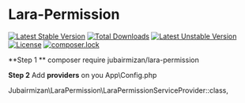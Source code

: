 # Lara-Permission
[![Latest Stable Version](https://poser.pugx.org/jubairmizan/lara-permission/v/stable)](https://packagist.org/packages/jubairmizan/lara-permission)
[![Total Downloads](https://poser.pugx.org/jubairmizan/lara-permission/downloads)](https://packagist.org/packages/jubairmizan/lara-permission)
[![Latest Unstable Version](https://poser.pugx.org/jubairmizan/lara-permission/v/unstable)](https://packagist.org/packages/jubairmizan/lara-permission)
[![License](https://poser.pugx.org/jubairmizan/lara-permission/license)](https://packagist.org/packages/jubairmizan/lara-permission)
[![composer.lock](https://poser.pugx.org/jubairmizan/lara-permission/composerlock)](https://packagist.org/packages/jubairmizan/lara-permission)


**Step 1 **
composer require jubairmizan/lara-permission

**Step 2**
Add **providers** on you App\Config.php 

Jubairmizan\LaraPermission\LaraPermissionServiceProvider::class,
